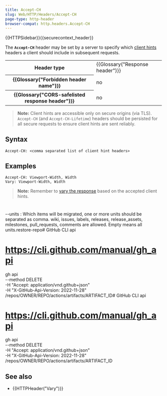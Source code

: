 ```yaml
---
title: Accept-CH
slug: Web/HTTP/Headers/Accept-CH
page-type: http-header
browser-compat: http.headers.Accept-CH
---
```


{{HTTPSidebar}}{{securecontext_header}}

The **`Accept-CH`** header may be set by a server to specify
which [client hints](/en-US/docs/Web/HTTP/Client_hints) headers a client
should include in subsequent requests.

<table class="properties">
  <tbody>
    <tr>
      <th scope="row">Header type</th>
      <td>{{Glossary("Response header")}}</td>
    </tr>
    <tr>
      <th scope="row">{{Glossary("Forbidden header name")}}</th>
      <td>no</td>
    </tr>
    <tr>
      <th scope="row">
        {{Glossary("CORS-safelisted response header")}}
      </th>
      <td>no</td>
    </tr>
  </tbody>
</table>

> **Note:** Client hints are accessible only on secure origins (via TLS).
> `Accept-CH` (and `Accept-CH-Lifetime`) headers should be persisted for all secure requests to ensure client hints are sent reliably.

## Syntax

```http
Accept-CH: <comma separated list of client hint headers>
```

## Examples

```http
Accept-CH: Viewport-Width, Width
Vary: Viewport-Width, Width
```

> **Note:** Remember to [vary the response](/en-US/docs/Web/HTTP/Client_hints#varying_client_hints)
> based on the accepted client hints.

#
--units <units>: Which items will be migrated, one or more units should be separated as comma. wiki, issues, labels, releases, release_assets, milestones, pull_requests, comments are allowed. Empty means all units.restore-repo# GitHub CLI api
# https://cli.github.com/manual/gh_api

gh api \
  --method DELETE \
  -H "Accept: application/vnd.github+json" \
  -H "X-GitHub-Api-Version: 2022-11-28" \
  /repos/OWNER/REPO/actions/artifacts/ARTIFACT_ID# GitHub CLI api
# https://cli.github.com/manual/gh_api

gh api \
  --method DELETE \
  -H "Accept: application/vnd.github+json" \
  -H "X-GitHub-Api-Version: 2022-11-28" \
  /repos/OWNER/REPO/actions/artifacts/ARTIFACT_ID
## See also

- {{HTTPHeader("Vary")}}
